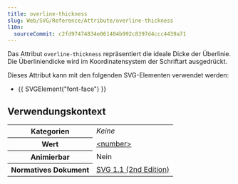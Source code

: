 ```yaml
---
title: overline-thickness
slug: Web/SVG/Reference/Attribute/overline-thickness
l10n:
  sourceCommit: c2fd97474834e061404b992c8397d4ccc4439a71
---
```


Das Attribut `overline-thickness` repräsentiert die ideale Dicke der Überlinie. Die Überliniendicke wird im Koordinatensystem der Schriftart ausgedrückt.

Dieses Attribut kann mit den folgenden SVG-Elementen verwendet werden:

- {{ SVGElement("font-face") }}

## Verwendungskontext

<table class="properties">
  <tbody>
    <tr>
      <th scope="row">Kategorien</th>
      <td><em>Keine</em></td>
    </tr>
    <tr>
      <th scope="row">Wert</th>
      <td><a href="/de/docs/Web/SVG/Guides/Content_type#number">&#x3C;number></a></td>
    </tr>
    <tr>
      <th scope="row">Animierbar</th>
      <td>Nein</td>
    </tr>
    <tr>
      <th scope="row">Normatives Dokument</th>
      <td>
        <a
          href="https://www.w3.org/TR/SVG/fonts.html#FontFaceElementOverlineThicknessAttribute"
          rel="external"
          >SVG 1.1 (2nd Edition)</a
        >
      </td>
    </tr>
  </tbody>
</table>
